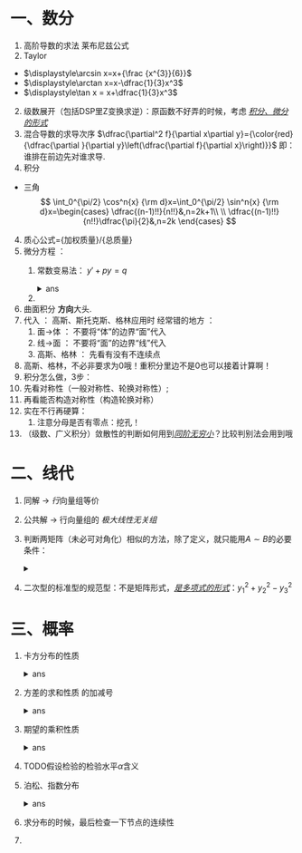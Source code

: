 # 一、数分
1. 高阶导数的求法 莱布尼兹公式
1. Taylor
  - $\displaystyle\arcsin x=x+{\frac {x^{3}}{6}}$
  - $\displaystyle\arctan x=x-\dfrac{1}{3}x^3$
  - $\displaystyle\tan x = x+\dfrac{1}{3}x^3$
2. 级数展开（包括DSP里Z变换求逆）：原函数不好弄的时候，考虑 <u>*积分、微分的形式*</u>
2. 混合导数的求导次序
$\dfrac{\partial^2 f}{\partial x\partial y}={\color{red}{\dfrac{\partial }{\partial  y}\left(\dfrac{\partial f}{\partial x}\right)}}$
即：谁排在前边先对谁求导.
1. 积分
  - 三角
$$
\int_0^{\pi/2} \cos^n{x} {\rm d}x=\int_0^{\pi/2} \sin^n{x} {\rm d}x=\begin{cases}
    \dfrac{(n-1)!!}{n!!}&,n=2k+1\\
    \\
    \dfrac{(n-1)!!}{n!!}\dfrac{\pi}{2}&,n=2k
\end{cases}
$$
4. 质心公式={加权质量}/{总质量}
5. 微分方程 ：
   1. 常数变易法： $y'+py=q$
      <details>
      <summary>ans</summary>
      
      $y=\displaystyle e^{ {\color{red}{-}}\int p(x)dx}\left[\displaystyle\int e^{\int p(x)dx}\cdot q(x)dx+C\right]$
      </details>
      
   2. 
6. 曲面积分 **方向**大头.
7. 代入 ： 高斯、斯托克斯、格林应用时 经常错的地方 ： 
   1. 面->体 ： 不要将“体”的边界“面”代入
   2. 线->面 ： 不要将“面”的边界“线”代入
   3. 高斯、格林 ： 先看有没有不连续点
8. 高斯、格林，不必非要求为0哦！重积分里边不是0也可以接着计算啊！
9.  积分怎么做，3步：
   1. 先看对称性（一般对称性、轮换对称性）;  
   2. 再看能否构造对称性（构造轮换对称）
   3. 实在不行再硬算：
      1. 注意分母是否有零点：挖孔！
10. （级数、广义积分）敛散性的判断如何用到<u>*同阶无穷小*</u>？比较判别法会用到哦
# 二、线代
1. 同解 -> *行*向量组等价
2. 公共解 -> 行向量组的 *极大线性无关组*
3. 判断两矩阵（未必可对角化）相似的方法，除了定义，就只能用$A\sim B$的必要条件：
   <details>
   <summary></summary>
   
   1. 迹相等
   2. 行列式相等
   3. 对于 ***不可对角化*** 的矩阵来说：$r(A-\lambda E)=r(B-\lambda E)$
   </details>
4. 二次型的标准型的规范型：不是矩阵形式，<u>*是多项式的形式*</u>：$y_1^2+y_2^2-y_3^2$
# 三、概率
1. 卡方分布的性质
     <details>
     <summary>ans</summary>

     $F_{1-\alpha}(n,m)=\dfrac{1}{F_{\alpha}(m,n)}$

     </details>

2. 方差的求和性质 的加减号
     <details>
     <summary>ans</summary>
     
     $\operatorname{D}[aX+bY]=a^2\operatorname{D}X+b^2\operatorname{D}Y{\color{red}{+}}2ab\operatorname{Cov}[X,Y]$
     </details>
3. 期望的乘积性质
   <details>
   <summary>ans</summary>
   
   若随机变量$X,Y$相互独立，则   
   $\operatorname{E}(XY)=\operatorname{E}X\operatorname{E}Y$
   </details>
   
4. TODO假设检验的检验水平$\alpha$含义
5. 泊松、指数分布
   <details>
   <summary>ans</summary>
   
   |                                 |                                                                                  | E                                 | D                                   |
   | ------------------------------- | -------------------------------------------------------------------------------- | --------------------------------- | ----------------------------------- |
   | ***参数为$\lambda$的泊松分布*** | $P(X=k)=\dfrac{e^{-\lambda}\lambda^k}{k!}$                                       | $\color{red}{}\lambda$            | $\color{red}{}\lambda$              |
   | ***参数为$\lambda$的指数分布*** | $f(x;\lambda) =\begin{cases}\lambda e^{-\lambda x} &, x\ge 0\\0&,x<0\end{cases}$ | $\color{red}{}\dfrac{1}{\lambda}$ | $\color{red}{}\dfrac{1}{\lambda^2}$ |

   </details>

6. 求分布的时候，最后检查一下节点的连续性
7. 